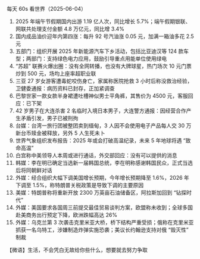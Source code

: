 每天 60s 看世界（2025-06-04）

1. 2025 年端午节假期国内出游 1.19 亿人次，同比增长 5.7%；端午假期银联、网联共处理支付金额 4.8 万亿元，同比增 3.4%
2. 国内成品油价迎年内第四涨：每升 92 号汽油涨 0.05 元，加满一箱油多花 2.5 元
3. 五部门：组织开展 2025 年新能源汽车下乡活动，包括比亚迪汉等 124 款车型；两部门：支持绿色电力应用，鼓励引导重点用能单位使用绿电
4. “苏超” 联赛火爆出圈：没有全网转播，也没有大牌球星，热门场次 10 元门票炒到 500 元，场均上座率超职业联
5. 三亚 27 岁女游客遭毒蛇咬伤身亡，家属称医院抢救 3 小时后称没救治经验，卫健委通报：病历资料已封存，正加紧调查
6. 巴黎世家一款女款半身裙遭吐槽神似男士平角裤，其售价为 4500 元，客服回应：已下架
7. 42 岁男子在大连杀害 2 名临时入境日本男子，大连警方通报：因经营合作产生矛盾引发，男子已被刑拘
8. 台媒：台湾一旅行团被整团卖到缅甸，3 人因不会使用电子产品每人交 30 万新台币赎金被释放，另外 5 人生死未卜
9. 世界气象组织发布报告：2025 年或会打破高温纪录，未来 5 年地球将遇 “致命高温”
10. 白宫称中美领导人本周或进行通话，外交部回应：没有可以提供的消息
11. 韩媒：李在明已确定当选新一届韩国总统，李在明称感谢韩国民众，正式当选后将同朝鲜对话
12. 外媒：经合组织大幅下调美国增长预期，今年增长预期降至 1.6%，2026 年下调至 1.5%，称特朗普关税政策是导致下调的主要原因
13. 美媒：特朗普称将重新开放 2300 万英亩石油储备区，阿拉斯加回到 “钻探时代”
14. 外媒：美国要求各国周三前提交最佳贸易谈判方案，欧盟称未收到；全球多国赴美商务出行预定下降，欧洲跌幅高达 26%
15. 外媒：乌克兰第 3 次袭击克里米亚大桥，桥下结构严重受损；俄称在克里米亚抓获一名乌特工，涉嫌制造炸弹实施恐袭；美议长约翰逊支持对俄 “毁灭性” 制裁

【微语】生活，不会凭白无故给你些什么，想要就去努力争取